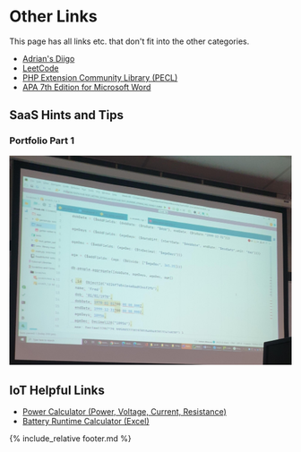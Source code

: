 # Other Links

This page has all links etc. that don't fit into the other categories.

- [Adrian's Diigo](http://diigo.com/user/ady_gould)
- [LeetCode](https://leetcode.com/)
- [PHP Extension Community Library (PECL)](https://pecl.php.net/)
- [APA 7th Edition for Microsoft Word](https://github.com/briankavanaugh/APA-7th-Edition)

## SaaS Hints and Tips

### Portfolio Part 1

![SaaS Hints and Tips 1](/assets/images/SaasHintsAndTips1.png)


## IoT Helpful Links

- [Power Calculator (Power, Voltage, Current, Resistance)](https://www.rapidtables.com/calc/electric/power-calculator.html)
- [Battery Runtime Calculator (Excel)](BatteryRuntimeCalculator.xlsx)

{% include_relative footer.md %}
